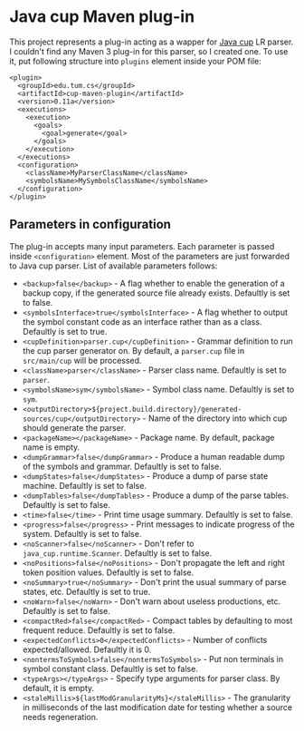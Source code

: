 Java cup Maven plug-in
======================

This project represents a plug-in acting as a wapper for [Java cup](http://www2.cs.tum.edu/projects/cup/) LR parser. I couldn't find any Maven 3 plug-in for this parser, so I created one.
To use it, put following structure into `plugins` element inside your POM file:

```
<plugin>
  <groupId>edu.tum.cs</groupId>
  <artifactId>cup-maven-plugin</artifactId>
  <version>0.11a</version>
  <executions>
    <execution>
      <goals>
        <goal>generate</goal>
      </goals>
    </execution>
  </executions>
  <configuration>
    <className>MyParserClassName</className>
    <symbolsName>MySymbolsClassName</symbolsName>
  </configuration>
</plugin>
```

Parameters in configuration
---------------------------

The plug-in accepts many input parameters. Each parameter is passed inside `<configuration>` element. Most of the parameters are just forwarded to Java cup parser. List of available parameters follows:

* `<backup>false</backup>` - A flag whether to enable the generation of a backup copy, if the generated source file already exists. Defaultly is set
  to false.
* `<symbolsInterface>true</symbolsInterface>` - A flag whether to output the symbol constant code as an interface rather than as a class. Defaultly
  is set to true.
* `<cupDefinition>parser.cup</cupDefinition>` - Grammar definition to run the cup parser generator on. By default, a `parser.cup` file in
  `src/main/cup` will be processed.
* `<className>parser</className>` - Parser class name. Defaultly is set to `parser`.
* `<symbolsName>sym</symbolsName>` - Symbol class name. Defaultly is set to `sym`.
* `<outputDirectory>${project.build.directory}/generated-sources/cup</outputDirectory>` - Name of the directory into which cup should generate
   the parser.
* `<packageName></packageName>` - Package name. By default, package name is empty.
* `<dumpGrammar>false</dumpGrammar>` - Produce a human readable dump of the symbols and grammar. Defaultly is set to false.
* `<dumpStates>false</dumpStates>` - Produce a dump of parse state machine. Defaultly is set to false.
* `<dumpTables>false</dumpTables>` - Produce a dump of the parse tables. Defaultly is set to false.
* `<time>false</time>` - Print time usage summary. Defaultly is set to false.
* `<progress>false</progress>` - Print messages to indicate progress of the system. Defaultly is set to false.
* `<noScanner>false</noScanner>` - Don't refer to `java_cup.runtime.Scanner`. Defaultly is set to false.
* `<noPositions>false</noPositions>` - Don't propagate the left and right token position values. Defaultly is set to false.
* `<noSummary>true</noSummary>` - Don't print the usual summary of parse states, etc. Defaultly is set to true.
* `<noWarn>false</noWarn>` - Don't warn about useless productions, etc. Defaultly is set to false.
* `<compactRed>false</compactRed>` - Compact tables by defaulting to most frequent reduce. Defaultly is set to false.
* `<expectedConflicts>0</expectedConflicts>` - Number of conflicts expected/allowed. Defaultly it is 0.
* `<nontermsToSymbols>false</nontermsToSymbols>` - Put non terminals in symbol constant class. Defaultly is set to false.
* `<typeArgs></typeArgs>` - Specify type arguments for parser class. By default, it is empty.
* `<staleMillis>${lastModGranularityMs}</staleMillis>` - The granularity in milliseconds of the last modification date for testing
  whether a source needs regeneration.

